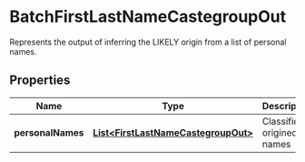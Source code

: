 

# BatchFirstLastNameCastegroupOut

Represents the output of inferring the LIKELY origin from a list of personal names.

## Properties

| Name | Type | Description | Notes |
|------------ | ------------- | ------------- | -------------|
|**personalNames** | [**List&lt;FirstLastNameCastegroupOut&gt;**](FirstLastNameCastegroupOut.md) | Classified origined names |  [optional] |



